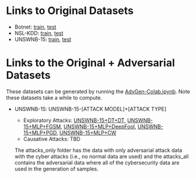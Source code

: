 # Links to Original Datasets 
* Botnet: [train](https://drive.google.com/file/d/1UI5jEHUnvWs8WAIaXh5YNhsRUgvC8oP4/view?usp=sharing), [test](https://drive.google.com/file/d/1ziA9rYVz3kvV0ErapwiKa1wbga2JrNQ6/view?usp=sharing)
* NSL-KDD: [train](https://drive.google.com/file/d/14vZAMCPw_65t7YiTnMFXdyxuSTXPhkeT/view?usp=sharing), [test](https://drive.google.com/file/d/1em9zIOtpYnLUlQrrXir8IFPBoKfe58Fo/view?usp=sharing) 
* UNSWNB-15: [train](https://drive.google.com/file/d/1JN8ZIF7CaV4q77cmv8k2dNzPF15XrtMt/view?usp=sharing), [test](https://drive.google.com/file/d/1T0fWZ4MbkQoDLRY73KarUOHAPrukv4Ix/view?usp=sharing) 

# Links to the Original + Adversarial Datasets 
These datasets can be generated by running the [AdvGen-Colab.ipynb](../AdvGen-Colab.ipynb). Note these datasets take a while to compute. 
* UNSWNB-15: UNSWNB-15-[ATTACK MODEL]+[ATTACK TYPE]
  - Exploratory Attacks: [UNSWNB-15+DT+DT](https://drive.google.com/file/d/1x5pF56g7HDzvNAw-0nrP-MBgFdcHKe0Y/view?usp=sharing), [UNSWNB-15+MLP+FGSM](https://drive.google.com/file/d/1-3V2tjwTfIbgs2KBd1TOomrjFpNIRwKP/view?usp=sharing), [UNSWNB-15+MLP+DeepFool](https://drive.google.com/file/d/1-6DiSX3D_bbqDMNw91993cgf_ZlnXedQ/view?usp=sharing), [UNSWNB-15+MLP+PGD](https://drive.google.com/file/d/1-9wVOu8H1WFES5zSlpuhQvPD7f1aIFvl/view?usp=sharing), [UNSWNB-15+MLP+CW]()
  - Causative Attacks: TBD


  The attacks_only folder has the data with only adversarial attack data with the cyber attacks (i.e., no normal data are used) and the attacks_all contains the adversarial data where all of the cybersecurity data are used in the generation of samples. 